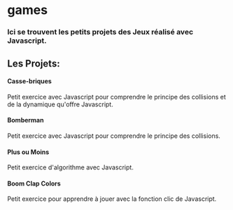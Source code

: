 # games

### Ici se trouvent les petits projets des Jeux réalisé avec Javascript.

## Les Projets:

#### Casse-briques
Petit exercice avec Javascript pour comprendre le principe des collisions et de la dynamique qu'offre Javascript.

#### Bomberman
Petit exercice avec Javascript pour comprendre le principe des collisions. 

#### Plus ou Moins
Petit exercice d'algorithme avec Javascript.

#### Boom Clap Colors
Petit exercice pour apprendre à jouer avec la fonction clic de Javascript. 